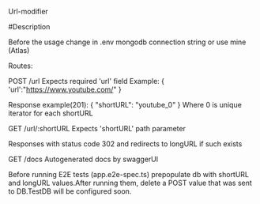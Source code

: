 Url-modifier

#Description

Before the usage change in .env mongodb connection string or use mine (Atlas)

Routes:

POST /url
Expects required 'url' field
Example:
{
    'url':"https://www.youtube.com/"
}

Response example(201):
{
    "shortURL": "youtube_0"
}
Where 0 is unique iterator for each shortURL

GET /url/:shortURL
Expects 'shortURL' path parameter

Responses with status code 302 and redirects to longURL if such exists

GET /docs
Autogenerated docs by swaggerUI

Before running E2E tests (app.e2e-spec.ts) prepopulate db with shortURL and longURL values.After running them, delete a POST value that was sent to DB.TestDB will be configured soon.

